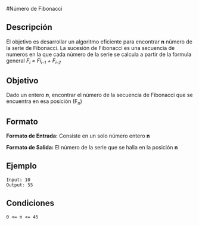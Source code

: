 #Número de Fibonacci

## Descripción
El objetivo es desarrollar un algoritmo eficiente para encontrar **n** número de la serie de Fibonacci. La sucesión de Fibonacci es una secuencia de numeros en la que cada número de la serie se calcula a partir de la formula general *F<sub>i</sub> = Fi<sub>i-1</sub> + F<sub>i-2</sub>*

## Objetivo
Dado un entero **_n_**, encontrar el número de la secuencia de Fibonacci que se encuentra en esa posición (F<sub>n</sub>)

## Formato
**Formato de Entrada:** Consiste en un solo número entero **n**

**Formato de Salida:** El número de la serie que se halla en la posición **n**

## Ejemplo
```
Input: 10
Output: 55
```
## Condiciones
`0 <= n <= 45`
